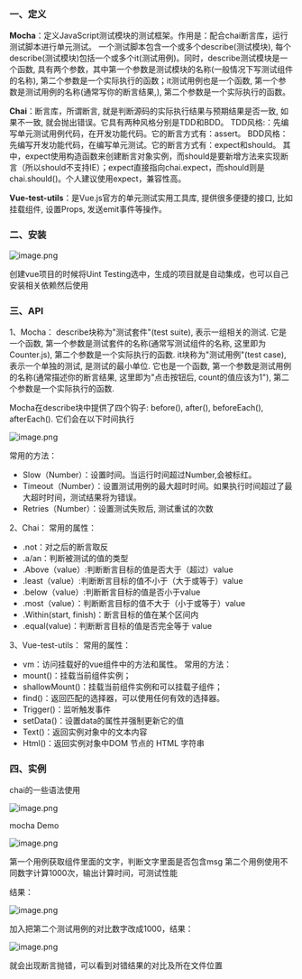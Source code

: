 
### 一、定义
**Mocha**：定义JavaScript测试模块的测试框架。作用是：配合chai断言库，运行测试脚本进行单元测试。
一个测试脚本包含一个或多个describe(测试模块), 每个describe(测试模块)包括一个或多个it(测试用例)。同时，describe测试模块是一个函数, 具有两个参数，其中第一个参数是测试模块的名称(一般情况下写测试组件的名称), 第二个参数是一个实际执行的函数；it测试用例也是一个函数, 第一个参数是测试用例的名称(通常写你的断言结果,), 第二个参数是一个实际执行的函数。

**Chai**：断言库，所谓断言, 就是判断源码的实际执行结果与预期结果是否一致, 如果不一致, 就会抛出错误。它具有两种风格分别是TDD和BDD。
TDD风格:：先编写单元测试用例代码，在开发功能代码。它的断言方式有：assert。
BDD风格：先编写开发功能代码，在编写单元测试。它的断言方式有：expect和should。
其中，expect使用构造函数来创建断言对象实例，而should是要新增方法来实现断言（所以should不支持IE）；expect直接指向chai.expect，而should则是chai.should()。个人建议使用expect，兼容性高。

**Vue-test-utils**：是Vue.js官方的单元测试实用工具库, 提供很多便捷的接口, 比如挂载组件, 设置Props, 发送emit事件等操作。

### 二、安装

![image.png](https://upload-images.jianshu.io/upload_images/1817117-e5ab9b694590822e.png?imageMogr2/auto-orient/strip%7CimageView2/2/w/1240)

创建vue项目的时候将Uint Testing选中，生成的项目就是自动集成，也可以自己安装相关依赖然后使用

### 三、API
1、Mocha：
describe块称为"测试套件"(test suite), 表示一组相关的测试. 它是一个函数, 第一个参数是测试套件的名称(通常写测试组件的名称, 这里即为Counter.js), 第二个参数是一个实际执行的函数.
it块称为"测试用例"(test case), 表示一个单独的测试, 是测试的最小单位. 它也是一个函数, 第一个参数是测试用例的名称(通常描述你的断言结果, 这里即为"点击按钮后, count的值应该为1"), 第二个参数是一个实际执行的函数.

Mocha在describe块中提供了四个钩子: before(), after(), beforeEach(), afterEach(). 它们会在以下时间执行

![image.png](https://upload-images.jianshu.io/upload_images/1817117-8642fc71f4b6f983.png?imageMogr2/auto-orient/strip%7CimageView2/2/w/1240)

常用的方法：
 - Slow（Number）：设置时间。当运行时间超过Number,会被标红。
 - Timeout（Number）：设置测试用例的最大超时时间。如果执行时间超过了最大超时时间，测试结果将为错误。
- Retries（Number）：设置测试失败后, 测试重试的次数

2、Chai：
常用的属性：
- .not：对之后的断言取反
- .a/an：判断被测试的值的类型
- .Above（value）:判断断言目标的值是否大于（超过）value
- .least（value）:判断断言目标的值不小于（大于或等于）value
- .below（value）:判断断言目标的值是否小于value
- .most（value）：判断断言目标的值不大于（小于或等于）value
- .Within(start, finish)：断言目标的值在某个区间内
- .equal(value)：判断断言目标的值是否完全等于 value

3、Vue-test-utils：
常用的属性：
- vm：访问挂载好的vue组件中的方法和属性。
常用的方法：
- mount()：挂载当前组件实例；
- shallowMount()：挂载当前组件实例和可以挂载子组件；
- find()：返回匹配的选择器，可以使用任何有效的选择器。
- Trigger()：监听触发事件
- setData()：设置data的属性并强制更新它的值
- Text()：返回实例对象中的文本内容
- Html()：返回实例对象中DOM 节点的 HTML 字符串

### 四、实例
chai的一些语法使用

![image.png](https://upload-images.jianshu.io/upload_images/1817117-ad89b2358659c3d8.png?imageMogr2/auto-orient/strip%7CimageView2/2/w/1240)

mocha Demo

![image.png](https://upload-images.jianshu.io/upload_images/1817117-d3ba73191414e3c3.png?imageMogr2/auto-orient/strip%7CimageView2/2/w/1240)

第一个用例获取组件里面的文字，判断文字里面是否包含msg
第二个用例使用不同数字计算1000次，输出计算时间，可测试性能

结果：

![image.png](https://upload-images.jianshu.io/upload_images/1817117-16c2791da0b3982c.png?imageMogr2/auto-orient/strip%7CimageView2/2/w/1240)

加入把第二个测试用例的对比数字改成1000，结果：

![image.png](https://upload-images.jianshu.io/upload_images/1817117-fc8c26229c0e37ce.png?imageMogr2/auto-orient/strip%7CimageView2/2/w/1240)

就会出现断言抛错，可以看到对错结果的对比及所在文件位置
